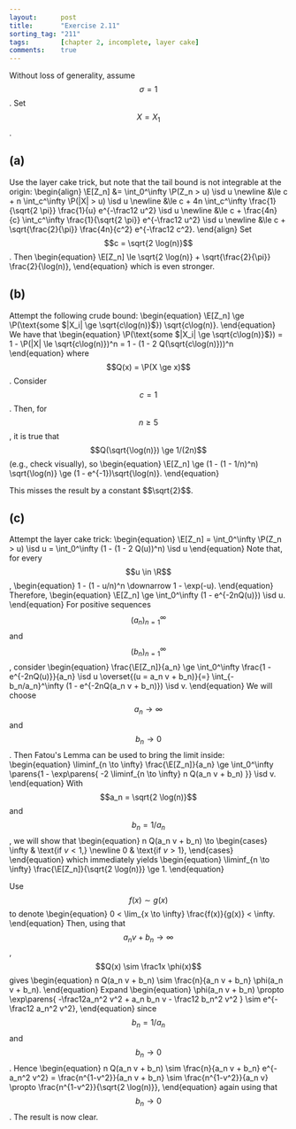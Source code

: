 ```yaml
---
layout:      post
title:       "Exercise 2.11"
sorting_tag: "211"
tags:        [chapter 2, incomplete, layer cake]
comments:    true
---
```



Without loss of generality, assume $$\sigma = 1$$.
Set $$X = X_1$$.

## (a)

Use the layer cake trick, but note that the tail bound is not integrable at the origin:
\begin{align}
    \E[Z_n]
    &= \int_0^\infty \P(Z_n > u) \isd u \newline
    &\le c + n \int_c^\infty \P(|X| > u) \isd u \newline
    &\le c + 4n \int_c^\infty \frac{1}{\sqrt{2 \pi}} \frac{1}{u} e^{-\frac12 u^2} \isd u \newline
    &\le c + \frac{4n}{c} \int_c^\infty \frac{1}{\sqrt{2 \pi}}  e^{-\frac12 u^2} \isd u \newline
    &\le c + \sqrt{\frac{2}{\pi}} \frac{4n}{c^2} e^{-\frac12 c^2}.
\end{align}
Set $$c = \sqrt{2 \log(n)}$$.
Then
\begin{equation}
    \E[Z_n] \le \sqrt{2 \log(n)} + \sqrt{\frac{2}{\pi}} \frac{2}{\log(n)},
\end{equation}
which is even stronger.

## (b)

Attempt the following crude bound:
\begin{equation}
    \E[Z_n]
    \ge \P(\text{some $|X_i| \ge \sqrt{c\log(n)}$}) \sqrt{c\log(n)}.
\end{equation}
We have that
\begin{equation}
    \P(\text{some $|X_i| \ge \sqrt{c\log(n)}$})
    = 1 - \P(|X| \le \sqrt{c\log(n)})^n
    = 1 - (1 - 2 Q(\sqrt{c\log(n)}))^n
\end{equation}
where $$Q(x) = \P(X \ge x)$$.
Consider $$c = 1$$.
Then, for $$n \ge 5$$, it is true that $$Q(\sqrt{\log(n)}) \ge 1/(2n)$$ (e.g., check visually), so
\begin{equation}
    \E[Z_n]
    \ge (1 - (1 - 1/n)^n) \sqrt{\log(n)}
    \ge (1 - e^{-1})\sqrt{\log(n)}.
\end{equation}

<span class="accent">
    This misses the result by a constant $$\sqrt{2}$$.
</span>

## (c)

Attempt the layer cake trick:
\begin{equation}
    \E[Z_n]
    = \int_0^\infty \P(Z_n > u) \isd u
    = \int_0^\infty (1 - (1 - 2 Q(u))^n) \isd u
\end{equation}
Note that, for every $$u \in \R$$,
\begin{equation}
    1 - (1 - u/n)^n \downarrow 1 - \exp(-u).
\end{equation}
Therefore,
\begin{equation}
    \E[Z_n]
    \ge \int_0^\infty (1 - e^{-2nQ(u)}) \isd u.
\end{equation}
For positive sequences $$(a_n)_{n=1}^\infty$$ and $$(b_n)_{n=1}^\infty$$, consider
\begin{equation}
    \frac{\E[Z_n]}{a_n}
    \ge \int_0^\infty \frac{1 - e^{-2nQ(u)}}{a_n} \isd u
    \overset{(u = a_n v + b_n)}{=} \int_{-b_n/a_n}^\infty (1 - e^{-2nQ(a_n v + b_n)}) \isd v.
\end{equation}
We will choose $$a_n \to \infty$$ and $$b_n \to 0$$.
Then Fatou's Lemma can be used to bring the limit inside:
\begin{equation}
    \liminf_{n \to \infty} \frac{\E[Z_n]}{a_n}
    \ge
    \int_0^\infty \parens{1 -  \exp\parens{
        -2 \liminf_{n \to \infty} n Q(a_n v + b_n)
    }} \isd v.
\end{equation}
With $$a_n = \sqrt{2 \log(n)}$$ and $$b_n = 1/a_n$$,
we will show that
\begin{equation}
    n Q(a_n v + b_n)
    \to \begin{cases}
        \infty  & \text{if $v < 1$,} \newline
        0 & \text{if $v > 1$},
    \end{cases}
\end{equation}
which immediately yields
\begin{equation}
    \liminf_{n \to \infty} \frac{\E[Z_n]}{\sqrt{2 \log(n)}} \ge 1.
\end{equation}

Use $$f(x) \sim g(x)$$ to denote
\begin{equation}
    0 < \lim_{x \to \infty} \frac{f(x)}{g(x)} < \infty.
\end{equation}
Then, using that $$a_nv + b_n \to \infty$$, $$Q(x) \sim \frac1x \phi(x)$$ gives
\begin{equation}
    n Q(a_n v + b_n)
    \sim \frac{n}{a_n v + b_n} \phi(a_n v + b_n).
\end{equation}
Expand
\begin{equation}
    \phi(a_n v + b_n)
    \propto
    \exp\parens{
        -\frac12a_n^2 v^2 + a_n b_n v - \frac12 b_n^2 v^2
    }
    \sim
    e^{-\frac12 a_n^2 v^2},
\end{equation}
since $$b_n = 1/a_n$$ and $$b_n \to 0$$.
Hence
\begin{equation}
    n Q(a_n v + b_n)
    \sim \frac{n}{a_n v + b_n} e^{-a_n^2 v^2}
    = \frac{n^{1-v^2}}{a_n v + b_n}
    \sim \frac{n^{1-v^2}}{a_n v}
    \propto \frac{n^{1-v^2}}{\sqrt{2 \log(n)}},
\end{equation}
again using that $$b_n \to 0$$.
The result is now clear.
